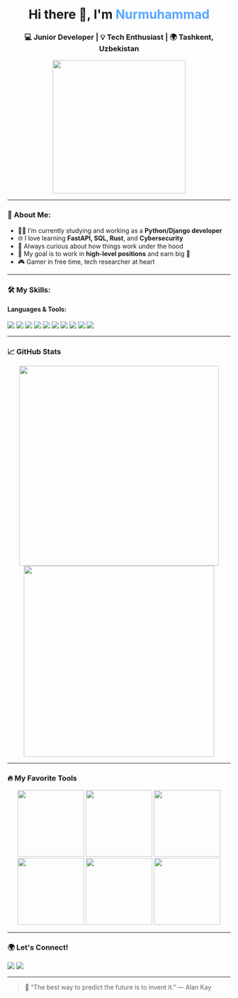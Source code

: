<h1 align="center">Hi there 👋, I'm <span style="color:#58A6FF">Nurmuhammad</span></h1>
<h3 align="center">💻 Junior Developer | 💡 Tech Enthusiast | 🌍 Tashkent, Uzbekistan</h3>

<p align="center">
  <img src="https://media.giphy.com/media/qgQUggAC3Pfv687qPC/giphy.gif" width="300">
</p>

---

### 🧠 About Me:
- 👨‍💻 I’m currently studying and working as a **Python/Django developer**  
- 🌐 I love learning **FastAPI, SQL, Rust**, and **Cybersecurity**  
- 🧩 Always curious about how things work under the hood  
- 🎯 My goal is to work in **high-level positions** and earn big 🤑  
- 🎮 Gamer in free time, tech researcher at heart  

---

### 🛠️ My Skills:

#### Languages & Tools:
<p align="left">
  <img src="https://img.shields.io/badge/Python-3670A0?style=for-the-badge&logo=python&logoColor=white"/>
  <img src="https://img.shields.io/badge/Django-092E20?style=for-the-badge&logo=django&logoColor=white"/>
  <img src="https://img.shields.io/badge/FastAPI-009688?style=for-the-badge&logo=fastapi&logoColor=white"/>
  <img src="https://img.shields.io/badge/HTML5-E34F26?style=for-the-badge&logo=html5&logoColor=white"/>
  <img src="https://img.shields.io/badge/CSS3-1572B6?style=for-the-badge&logo=css3&logoColor=white"/>
  <img src="https://img.shields.io/badge/JavaScript-F7DF1E?style=for-the-badge&logo=javascript&logoColor=black"/>
  <img src="https://img.shields.io/badge/SQLite-003B57?style=for-the-badge&logo=sqlite&logoColor=white"/>
  <img src="https://img.shields.io/badge/Git-F05032?style=for-the-badge&logo=git&logoColor=white"/>
  <img src="https://img.shields.io/badge/GitHub-181717?style=for-the-badge&logo=github&logoColor=white"/>
  <img src="https://img.shields.io/badge/Linux-FCC624?style=for-the-badge&logo=linux&logoColor=black"/>
</p>

---

### 📈 GitHub Stats

<p align="center">
  <img src="https://github-readme-stats.vercel.app/api?username=saidxojahub&show_icons=true&theme=github_dark" width="450"/>
  <img src="https://github-readme-streak-stats.herokuapp.com/?user=saidxojahub&theme=github-dark-blue" width="430"/>
</p>

---

### 🔥 My Favorite Tools

<p align="center">
  <img src="https://git-scm.com/images/logos/downloads/Git-Icon-1788C.png" height="150"/>
  <img src="https://github.githubassets.com/images/modules/logos_page/GitHub-Mark.png" height="150"/>
  <img src="https://cdn.jsdelivr.net/gh/devicons/devicon/icons/vscode/vscode-original.svg" height="150"/>
  <img src="https://cdn.jsdelivr.net/gh/devicons/devicon/icons/pycharm/pycharm-original.svg" height="150"/>
  <img src="https://cdn.jsdelivr.net/gh/devicons/devicon/icons/figma/figma-original.svg" height="150"/>
  <img src="https://upload.wikimedia.org/wikipedia/commons/4/45/Notion_app_logo.png" height="150"/>
</p>





---

### 🌍 Let's Connect!
<p align="left">
  <a href="https://t.me/saidxooja" target="_blank"><img src="https://img.shields.io/badge/Telegram-2CA5E0?style=for-the-badge&logo=telegram&logoColor=white"/></a>
  <a href="mailto:ekshinsaidxoja@gmail.com"><img src="https://img.shields.io/badge/Gmail-D14836?style=for-the-badge&logo=gmail&logoColor=white"/></a>
</p>

---

> 💬 “The best way to predict the future is to invent it.” — Alan Kay
